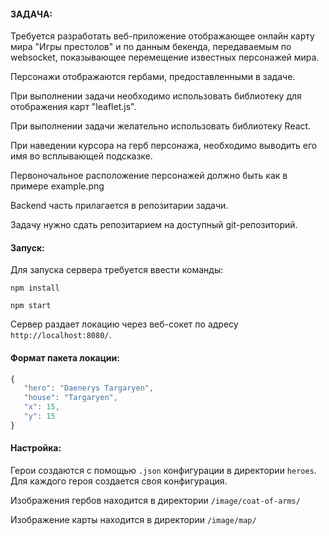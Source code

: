 #### ЗАДАЧА:
Требуется разработать веб-приложение отображающее онлайн карту мира "Игры престолов" и по данным бекенда, передаваемым по websocket, показывающее перемещение известных персонажей мира. 

Персонажи отображаются гербами, предоставленными в задаче.

При выполнении задачи необходимо использовать библиотеку для отображения карт "leaflet.js".

При выполнении задачи желательно использовать библиотеку React.

При наведении курсора на герб персонажа, необходимо выводить его имя во всплывающей подсказке.

Первоночальное расположение персонажей должно быть как в примере example.png

Backend часть прилагается в репозитарии задачи.

Задачу нужно сдать репозитарием на доступный git-репозиторий.

#### Запуск:

Для запуска сервера требуется ввести команды:

`npm install`
 
`npm start`
 
Сервер раздает локацию через веб-сокет по адресу `http://localhost:8080/`. 

#### Формат пакета локации:

```js
{
   "hero": "Daenerys Targaryen",
   "house": "Targaryen",
   "x": 15,
   "y": 15
}
```

#### Настройка:
Герои создаются с помощью `.json` конфигурации в директории `heroes`. Для каждого героя создается своя конфигурация. 

Изображения гербов находится в директории `/image/coat-of-arms/`

Изображение карты находится в директории `/image/map/`
